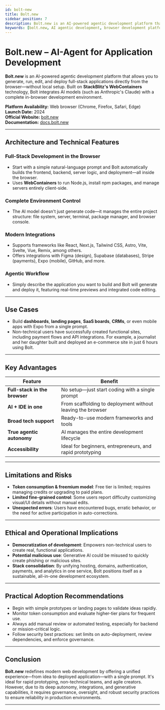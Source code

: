 ```yaml
---
id: bolt-new
title: Bolt.new
sidebar_position: 7
description: Bolt.new is an AI-powered agentic development platform that allows you to generate, run, edit, and deploy full-stack applications directly from the browser without local setup.
keywords: [bolt.new, AI agentic development, browser development platform, webcontainers, AI application generation, full-stack browser development, stackblitz]
---
```


# Bolt.new – AI-Agent for Application Development

**Bolt.new** is an AI-powered agentic development platform that allows you to generate, run, edit, and deploy full-stack applications directly from the browser—without local setup. Built on **StackBlitz's WebContainers** technology, Bolt integrates AI models (such as Anthropic's Claude) with a complete in-browser development environment.

**Platform Availability:** Web browser (Chrome, Firefox, Safari, Edge)  
**Launch Date:** 2024  
**Official Website:** [bolt.new](https://bolt.new)  
**Documentation:** [docs.bolt.new](https://docs.bolt.new)  

---

## Architecture and Technical Features

### Full-Stack Development in the Browser
- Start with a simple natural-language prompt and Bolt automatically builds the frontend, backend, server logic, and deployment—all inside the browser.  
- Uses **WebContainers** to run Node.js, install npm packages, and manage servers entirely client-side.

### Complete Environment Control
- The AI model doesn't just generate code—it manages the entire project structure: file system, server, terminal, package manager, and browser console.

### Modern Integrations
- Supports frameworks like React, Next.js, Tailwind CSS, Astro, Vite, Svelte, Vue, Remix, among others.  
- Offers integrations with Figma (design), Supabase (databases), Stripe (payments), Expo (mobile), GitHub, and more.

### Agentic Workflow
- Simply describe the application you want to build and Bolt will generate and deploy it, featuring real-time previews and integrated code editing.

---

## Use Cases

- Build **dashboards**, **landing pages**, **SaaS boards**, **CRMs**, or even mobile apps with Expo from a single prompt.  
- Non-technical users have successfully created functional sites, including payment flows and API integrations. For example, a journalist and her daughter built and deployed an e-commerce site in just 6 hours using Bolt.

---

## Key Advantages

| Feature                         | Benefit                                                       |
|---------------------------------|---------------------------------------------------------------|
| **Full-stack in the browser**   | No setup—just start coding with a single prompt               |
| **AI + IDE in one**             | From scaffolding to deployment without leaving the browser    |
| **Broad tech support**          | Ready-to-use modern frameworks and tools                      |
| **True agentic autonomy**       | AI manages the entire development lifecycle                   |
| **Accessibility**               | Ideal for beginners, entrepreneurs, and rapid prototyping     |

---

## Limitations and Risks

- **Token consumption & freemium model**: Free tier is limited; requires managing credits or upgrading to paid plans.  
- **Limited fine-grained control**: Some users report difficulty customizing visual/UI details without manual edits.  
- **Unexpected errors**: Users have encountered bugs, erratic behavior, or the need for active participation in auto-corrections.

---

## Ethical and Operational Implications

- **Democratization of development**: Empowers non-technical users to create real, functional applications.  
- **Potential malicious use**: Generative AI could be misused to quickly create phishing or malicious sites.  
- **Stack consolidation**: By unifying hosting, domains, authentication, payments, and analytics in one service, Bolt positions itself as a sustainable, all-in-one development ecosystem.

---

## Practical Adoption Recommendations

- Begin with simple prototypes or landing pages to validate ideas rapidly.  
- Monitor token consumption and evaluate higher-tier plans for frequent use.  
- Always add manual review or automated testing, especially for backend or mission-critical logic.  
- Follow security best practices: set limits on auto-deployment, review dependencies, and enforce governance.

---

## Conclusion

**Bolt.new** redefines modern web development by offering a unified experience—from idea to deployed application—with a single prompt. It's ideal for rapid prototyping, non-technical teams, and agile creators. However, due to its deep autonomy, integrations, and generative capabilities, it requires governance, oversight, and robust security practices to ensure reliability in production environments.

---



